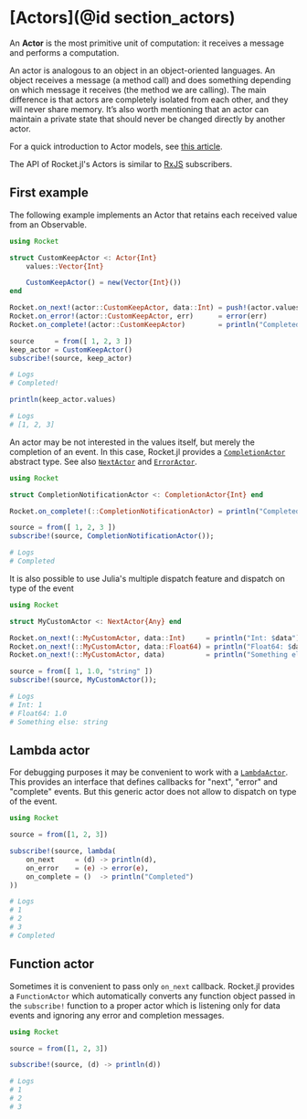 # [Actors](@id section_actors)

An __Actor__ is the most primitive unit of computation: it receives a message and performs a computation.

An actor is analogous to an object in an object-oriented languages. An object receives a message (a method call) and does something depending on which message it receives (the method we are calling). The main difference is that actors are completely isolated from each other, and they will never share memory. It’s also worth mentioning that an actor can maintain a private state that should never be changed directly by another actor.

For a quick introduction to Actor models, see [this article](https://www.brianstorti.com/the-actor-model/).

The API of Rocket.jl's Actors is similar to [RxJS](https://rxjs.dev/guide/overview) subscribers.

## First example

The following example implements an Actor that retains each received value from an Observable.

```julia
using Rocket

struct CustomKeepActor <: Actor{Int}
    values::Vector{Int}

    CustomKeepActor() = new(Vector{Int}())
end

Rocket.on_next!(actor::CustomKeepActor, data::Int) = push!(actor.values, data)
Rocket.on_error!(actor::CustomKeepActor, err)      = error(err)
Rocket.on_complete!(actor::CustomKeepActor)        = println("Completed!")

source     = from([ 1, 2, 3 ])
keep_actor = CustomKeepActor()
subscribe!(source, keep_actor)

# Logs
# Completed!

println(keep_actor.values)

# Logs
# [1, 2, 3]
```

An actor may be not interested in the values itself, but merely the completion of an event. In this case, Rocket.jl provides a [`CompletionActor`](@ref) abstract type.
See also [`NextActor`](@ref) and [`ErrorActor`](@ref).

```julia
using Rocket

struct CompletionNotificationActor <: CompletionActor{Int} end

Rocket.on_complete!(::CompletionNotificationActor) = println("Completed!")

source = from([ 1, 2, 3 ])
subscribe!(source, CompletionNotificationActor());

# Logs
# Completed
```

It is also possible to use Julia's multiple dispatch feature and dispatch on type of the event

```julia
using Rocket

struct MyCustomActor <: NextActor{Any} end

Rocket.on_next!(::MyCustomActor, data::Int)     = println("Int: $data")
Rocket.on_next!(::MyCustomActor, data::Float64) = println("Float64: $data")
Rocket.on_next!(::MyCustomActor, data)          = println("Something else: $data")

source = from([ 1, 1.0, "string" ])
subscribe!(source, MyCustomActor());

# Logs
# Int: 1
# Float64: 1.0
# Something else: string

```

## Lambda actor

For debugging purposes it may be convenient to work with a [`LambdaActor`](@ref). This provides an interface that defines callbacks for "next", "error" and "complete" events.
But this generic actor does not allow to dispatch on type of the event.

```julia
using Rocket

source = from([1, 2, 3])

subscribe!(source, lambda(
    on_next     = (d) -> println(d),
    on_error    = (e) -> error(e),
    on_complete = ()  -> println("Completed")
))

# Logs
# 1
# 2
# 3
# Completed
```

## Function actor

Sometimes it is convenient to pass only `on_next` callback. Rocket.jl provides a `FunctionActor` which automatically converts any function object passed in the `subscribe!` function to a proper actor which is listening only for data events and ignoring any error and completion messages.

```julia
using Rocket

source = from([1, 2, 3])

subscribe!(source, (d) -> println(d))

# Logs
# 1
# 2
# 3
```
